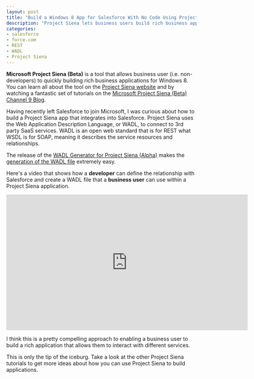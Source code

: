 ```yaml
---
layout: post
title: "Build a Windows 8 App for Salesforce With No Code Using Project Siena"
description: "Project Siena lets business users build rich business applications for Windows 8. See how you can build a Windows 8 application using Project Siena that connects to data in Salesforce."
categories: 
- salesforce
- force.com
- REST
- WADL
- Project Siena
---
```


**Microsoft Project Siena (Beta)** is a tool that allows business user (i.e. non-developers) to quickly building rich business applications for Windows 8. You can learn all about the tool on the [Project Siena website](http://www.microsoft.com/en-us/projectsiena/default.aspx) and by watching a fantastic set of tutorials on the [Microsoft Project Siena (Beta) Channel 9 Blog](http://channel9.msdn.com/Blogs/Microsoft-Project-Siena).

Having recently left Salesforce to join Microsoft, I was curious about how to build a Project Siena app that integrates into Salesforce. Project Siena uses the Web Application Description Language, or WADL, to connect to 3rd party SaaS services. WADL is an open web standard that is for REST what WSDL is for SOAP, meaning it describes the service resources and relationships.

The release of the [WADL Generator for Project Siena (Alpha)](http://gallery.technet.microsoft.com/WADL-Generator-for-Siena-cc311ee9) makes the [generation of the WADL file](http://social.technet.microsoft.com/wiki/contents/articles/23838.project-siena-creating-a-wadl-configuration-file.aspx) extremely easy.

Here's a video that shows how a **developer** can define the relationship with Salesforce and create a WADL file that a **business user** can use within a Project Siena application.

<iframe src="http://channel9.msdn.com/Blogs/Wade-Wegner-s-Channel-9-Blog/Create-a-Windows-8-App-with-Salesforce-Data-Using-Project-Siena/player?h=360&w=640" style="height:360px;width:640px;" allowFullScreen frameBorder="0" scrolling="no" style="border:1px solid silver;"></iframe>

I think this is a pretty compelling approach to enabling a business user to build a rich application that allows them to interact with different services.

This is only the tip of the iceburg. Take a look at the other Project Siena tutorials to get more ideas about how you can use Project Siena to build applications.